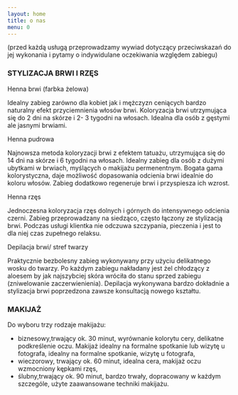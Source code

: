 ```yaml
---
layout: home
title: o nas
menu: 0
---
```



(przed każdą usługą przeprowadzamy wywiad dotyczący przeciwskazań do jej wykonania i pytamy o indywidulane oczekiwania względem zabiegu)


### STYLIZACJA BRWI I RZĘS

Henna brwi (farbka żelowa)

Idealny zabieg zarówno dla kobiet jak i mężczyzn ceniących bardzo naturalny efekt przyciemnienia włosów brwi. Koloryzacja brwi utrzymująca się do 2 dni na skórze i 2- 3 tygodni na włosach. Idealna dla osób z gęstymi ale jasnymi brwiami.

Henna pudrowa

Najnowsza metoda koloryzacji brwi z efektem tatuażu, utrzymująca się do 14 dni na skórze i 6 tygodni na włosach. Idealny zabieg dla osób z dużymi ubytkami w brwiach, myślących o makijażu permenentnym. Bogata gama kolorystyczna, daje możliwość dopasowania odcienia brwi idealnie do koloru włosów. Zabieg dodatkowo regeneruje brwi i przyspiesza ich wzrost.  

Henna rzęs

Jednoczesna koloryzacja rzęs dolnych i górnych do intensywnego odcienia czerni. Zabieg przeprowadzany na siedząco, często łączony ze stylizacją brwi. Podczas usługi klientka nie odczuwa szczypania, pieczenia i jest to dla niej czas zupełnego relaksu. 

Depilacja brwi/ stref twarzy

Praktycznie bezbolesny zabieg wykonywany przy użyciu delikatnego wosku do twarzy. Po każdym zabiegu nakładany jest żel chłodzący z aloesem by jak najszybciej skóra wróciła do stanu sprzed zabiegu (zniwelowanie zaczerwienienia). Depilacja wykonywana bardzo dokładnie a stylizacja brwi poprzedzona zawsze konsultacją nowego kształtu.  





### MAKIJAŻ

Do wyboru trzy rodzaje makijażu:
- biznesowy,trwający ok. 30 minut, wyrównanie kolorytu cery, delikatne podkreślenie oczu. Makijaż idealny na formalne spotkanie lub wizytę u fotografa, idealny na formalne spotkanie, wizytę u fotografa, 
- wieczorowy, trwający ok. 60 minut, idealna cera, makijaż oczu wzmocniony kępkami rzęs, 
- ślubny,trwający ok. 90 minut, bardzo trwały, dopracowany w każdym szczególe, użyte zaawansowane techniki makijażu.

